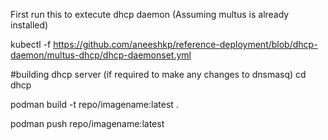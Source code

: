 
First run this to extecute dhcp daemon (Assuming multus is already installed)

kubectl -f https://github.com/aneeshkp/reference-deployment/blob/dhcp-daemon/multus-dhcp/dhcp-daemonset.yml

#building dhcp server (if required to make any changes to dnsmasq)
cd dhcp

podman build -t repo/imagename:latest .

podman push repo/imagename:latest



